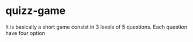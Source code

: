 # quizz-game
It is basically a short game consist in 3 levels of 5 questions. Each question have four option
